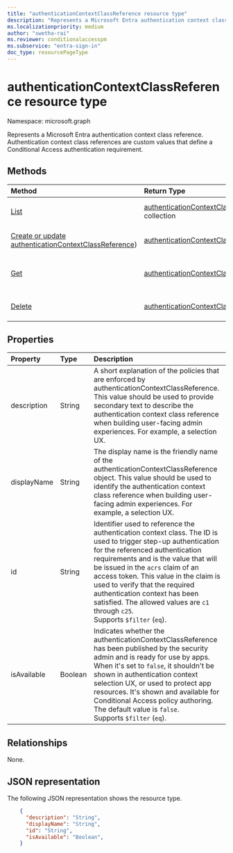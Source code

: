 ```yaml
---
title: "authenticationContextClassReference resource type"
description: "Represents a Microsoft Entra authentication context class reference."
ms.localizationpriority: medium
author: "swetha-rai"
ms.reviewer: conditionalaccesspm
ms.subservice: "entra-sign-in"
doc_type: resourcePageType
---
```


# authenticationContextClassReference resource type

Namespace: microsoft.graph

Represents a Microsoft Entra authentication context class reference. Authentication context class references are custom values that define a Conditional Access authentication requirement.

## Methods

| Method       | Return Type | Description |
|:-------------|:------------|:------------|
| [List](../api/conditionalaccessroot-list-authenticationcontextclassreferences.md) | [authenticationContextClassReference](authenticationContextClassReference.md) collection | Get all of the authenticationContextClassReference objects in the organization. |
| [Create or update authenticationContextClassReference](../api/authenticationcontextclassreference-update.md)) | [authenticationContextClassReference](authenticationContextClassReference.md) | Create or update an authenticationContextClassReference object. |
| [Get](../api/authenticationcontextclassreference-get.md) | [authenticationContextClassReference](authenticationContextClassReference.md) | Read properties and relationships of a authenticationContextClassReference object. |
| [Delete](../api/authenticationcontextclassreference-delete.md) | [authenticationContextClassReference](authenticationContextClassReference.md) | Delete an authenticationContextClassReference object. |


## Properties

| Property     | Type        | Description |
|:-------------|:------------|:------------|
|description|String| A short explanation of the policies that are enforced by authenticationContextClassReference. This value should be used to provide secondary text to describe the authentication context class reference when building user-facing admin experiences. For example, a selection UX.|
|displayName|String| The display name is the friendly name of the authenticationContextClassReference object. This value should be used to identify the authentication context class reference when building user-facing admin experiences. For example, a selection UX.|
|id|String| Identifier used to reference the authentication context class. The ID is used to trigger step-up authentication for the referenced authentication requirements and is the value that will be issued in the `acrs` claim of an access token. This value in the claim is used to verify that the required authentication context has been satisfied. The allowed values are `c1` through `c25`. <br/> Supports `$filter` (`eq`).|
|isAvailable|Boolean| Indicates whether the authenticationContextClassReference has been published by the security admin and is ready for use by apps. When it's set to `false`, it shouldn't be shown in authentication context selection UX, or used to protect app resources. It's shown and available for Conditional Access policy authoring. The default value is `false`. <br/> Supports `$filter` (`eq`). |

## Relationships

None.

## JSON representation

The following JSON representation shows the resource type.

<!-- {
  "blockType": "resource",
  "optionalProperties": [
    "displayName",
    "description",
    "sessionControls",
    "grantControls"
  ],
  "@odata.type": "microsoft.graph.authenticationContextClassReference",
  "baseType": "microsoft.graph.entity",
  "keyProperty": "id"
}-->

```json
    {
      "description": "String",
      "displayName": "String",
      "id": "String",
      "isAvailable": "Boolean",
    }

```

<!-- uuid: 16cd6b66-4b1a-43a1-adaf-3a886856ed98
2019-02-04 14:57:30 UTC -->
<!-- {
  "type": "#page.annotation",
  "description": "authenticationContextClassReference resource",
  "keywords": "",
  "section": "documentation",
  "tocPath": ""
}-->
